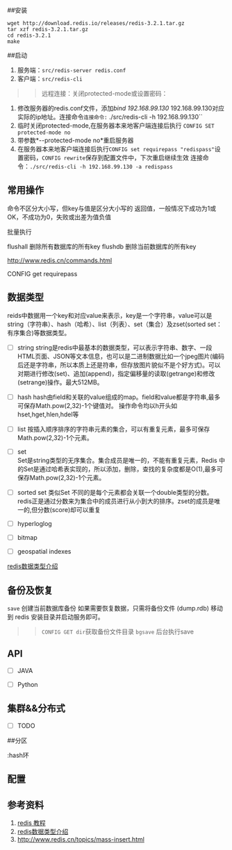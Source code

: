 ##安装
```shell
wget http://download.redis.io/releases/redis-3.2.1.tar.gz
tar xzf redis-3.2.1.tar.gz
cd redis-3.2.1
make
```

##启动

1. 服务端：`src/redis-server redis.conf`  
2. 客户端：`src/redis-cli`  
>>远程连接：关闭protected-mode或设置密码：
1. 修改服务器的redis.conf文件，添加*bind 192.168.99.130*  192.168.99.130对应实际的ip地址。连接命令`连接命令:` ./src/redis-cli -h 192.168.99.130``
2. 临时关闭protected-mode,在服务器本来地客户端连接后执行 `CONFIG SET protected-mode no` 
3. 带参数*--protected-mode no*重启服务器
4. 在服务器本来地客户端连接后执行`CONFIG set requirepass "redispass"`设置密码，`CONFIG rewrite`保存到配置文件中，下次重启继续生效
 连接命令：`./src/redis-cli -h 192.168.99.130 -a redispass`


## 常用操作

命令不区分大小写，但key与值是区分大小写的
返回值，一般情况下成功为1或OK，不成功为0，失败或出差为值负值

批量执行


flushall 删除所有数据库的所有key
flushdb 删除当前数据库的所有key

http://www.redis.cn/commands.html

CONFIG get requirepass

## 数据类型
reids中数据用一个key和对应value来表示，key是一个字符串，value可以是string（字符串）、hash（哈希）、list（列表）、set（集合）及zset(sorted set：有序集合)等数据类型。

- [ ] string 
string是redis中最基本的数据类型，可以表示字符串、数字、一段HTML页面、JSON等文本信息，也可以是二进制数据比如一个jpeg图片(编码后还是字符串，所以本质上还是符串，但存放图片貌似不是个好方式)。可以对期进行修改(set)、追加(append)，指定偏移量的读取(getrange)和修改(setrange)操作。最大512MB。

- [ ] hash
hash由field和关联的value组成的map。field和value都是字符串,最多可保存Math.pow(2,32)-1个键值对。
操作命令均以h开头如hset,hget,hlen,hdel等

- [ ] list
按插入顺序排序的字符串元素的集合，可以有重复元素，最多可保存Math.pow(2,32)-1个元素。 

- [ ] set  
Set是string类型的无序集合。集合成员是唯一的，不能有重复元素，Redis 中的Set是通过哈希表实现的，所以添加，删除，查找的复杂度都是O(1),最多可保存Math.pow(2,32)-1个元素。

- [ ] sorted set
类似Set 不同的是每个元素都会关联一个double类型的分数。redis正是通过分数来为集合中的成员进行从小到大的排序。zset的成员是唯一的,但分数(score)却可以重复

- [ ] hyperloglog 
- [ ] bitmap
- [ ] geospatial indexes 
 
[redis数据类型介绍](http://www.redis.cn/topics/data-types-intro.html)

## 备份及恢复
`save` 创建当前数据库备份
如果需要恢复数据，只需将备份文件 (dump.rdb) 移动到 redis 安装目录并启动服务即可。
>>`CONFIG GET dir`获取备份文件目录 
>>`bgsave` 后台执行save





## API

- [ ] JAVA
- [ ] Python


## 集群&&分布式
- [ ] TODO

##分区

:hash环


## 配置


## 参考资料
1. [redis 教程](http://www.redis.net.cn/tutorial/3501.html)
2. [redis数据类型介绍](http://www.redis.cn/topics/data-types-intro.html)
3. http://www.redis.cn/topics/mass-insert.html
